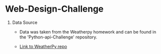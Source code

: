 <h1>Web-Design-Challenge</h1>
<ol>
    <li>Data Source</li>
    <ul>
        <li>Data was taken from the Weatherpy homework and can be found in the 'Python-api-Challenge' repository.</li>
    </ul>
            <ul>
                <li><a href = "https://github.com/UncleBacon/python-api-challenge/tree/master/WeatherPy">Link to WeatherPy repo</a></li>
            </ul>
    </ul>
</ol>
    
       

